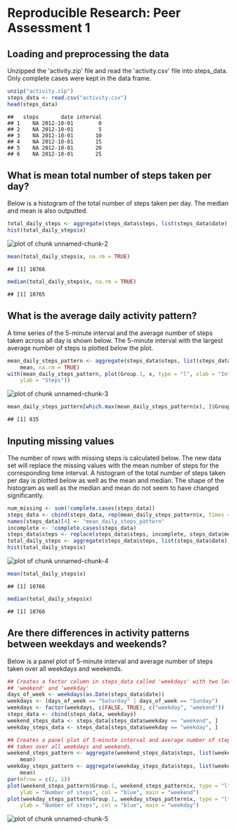 # Reproducible Research: Peer Assessment 1


## Loading and preprocessing the data

Unzipped the 'activity.zip' file and read the 'activity.csv' file into 
steps_data. Only complete cases were kept in the data frame.


```r
unzip("activity.zip")
steps_data <- read.csv("activity.csv")
head(steps_data)
```

```
##   steps       date interval
## 1    NA 2012-10-01        0
## 2    NA 2012-10-01        5
## 3    NA 2012-10-01       10
## 4    NA 2012-10-01       15
## 5    NA 2012-10-01       20
## 6    NA 2012-10-01       25
```



## What is mean total number of steps taken per day?

Below is a histogram of the total number of steps taken per day. The median and
mean is also outputted.


```r
total_daily_steps <- aggregate(steps_data$steps, list(steps_data$date), sum)
hist(total_daily_steps$x)
```

![plot of chunk unnamed-chunk-2](figure/unnamed-chunk-2.png) 

```r
mean(total_daily_steps$x, na.rm = TRUE)
```

```
## [1] 10766
```

```r
median(total_daily_steps$x, na.rm = TRUE)
```

```
## [1] 10765
```



## What is the average daily activity pattern?

A time series of the 5-minute interval and the average number of steps taken
across all day is shown below. The 5-minute interval with the largest average
number of steps is plotted below the plot.


```r
mean_daily_steps_pattern <- aggregate(steps_data$steps, list(steps_data$interval), 
    mean, na.rm = TRUE)
with(mean_daily_steps_pattern, plot(Group.1, x, type = "l", xlab = "Interval", 
    ylab = "Steps"))
```

![plot of chunk unnamed-chunk-3](figure/unnamed-chunk-3.png) 

```r
mean_daily_steps_pattern[which.max(mean_daily_steps_pattern$x), ]$Group.1
```

```
## [1] 835
```


## Inputing missing values

The number of rows with missing steps is calculated below. The new data set
will replace the missing values with the mean number of steps for the 
corresponding time interval. A histogram of the total number of steps taken per
day is plotted below as well as the mean and median. The shape of the histogram
as well as the median and mean do not seem to have changed significantly.


```r
num_missing <- sum(!complete.cases(steps_data))
steps_data <- cbind(steps_data, rep(mean_daily_steps_pattern$x, times = 61))
names(steps_data)[4] <- "mean_daily_steps_pattern"
incomplete <- !complete.cases(steps_data)
steps_data$steps <- replace(steps_data$steps, incomplete, steps_data$mean_daily_steps_pattern[incomplete])
total_daily_steps <- aggregate(steps_data$steps, list(steps_data$date), sum)
hist(total_daily_steps$x)
```

![plot of chunk unnamed-chunk-4](figure/unnamed-chunk-4.png) 

```r
mean(total_daily_steps$x)
```

```
## [1] 10766
```

```r
median(total_daily_steps$x)
```

```
## [1] 10766
```


## Are there differences in activity patterns between weekdays and weekends?

Below is a panel plot of 5-minute interval and average number of steps taken 
over all weekdays and weekends. 


```r
## Creates a foctor column in steps_data called 'weekdays' with two levels:
## 'weekend' and 'weekday'
days_of_week <- weekdays(as.Date(steps_data$date))
weekdays <- (days_of_week == "Saturday" | days_of_week == "Sunday")
weekdays <- factor(weekdays, c(FALSE, TRUE), c("weekday", "weekend"))
steps_data <- cbind(steps_data, weekdays)
weekend_steps_data <- steps_data[steps_data$weekday == "weekend", ]
weekday_steps_data <- steps_data[steps_data$weekday == "weekday", ]

## Creates a panel plot of 5-minute interval and average number of steps
## taken over all weekdays and weekends.
weekend_steps_pattern <- aggregate(weekend_steps_data$steps, list(weekend_steps_data$interval), 
    mean)
weekday_steps_pattern <- aggregate(weekday_steps_data$steps, list(weekday_steps_data$interval), 
    mean)
par(mfrow = c(2, 1))
plot(weekend_steps_pattern$Group.1, weekend_steps_pattern$x, type = "l", xlab = "Interval", 
    ylab = "Number of steps", col = "blue", main = "weekend")
plot(weekday_steps_pattern$Group.1, weekday_steps_pattern$x, type = "l", xlab = "Interval", 
    ylab = "Number of steps", col = "blue", main = "weekday")
```

![plot of chunk unnamed-chunk-5](figure/unnamed-chunk-5.png) 

